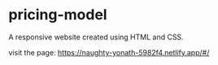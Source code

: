 # pricing-model
A responsive website created using HTML and CSS. 

visit the page: https://naughty-yonath-5982f4.netlify.app/#/
